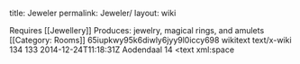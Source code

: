 title: Jeweler
permalink: Jeweler/
layout: wiki



Requires [[Jewellery]]
Produces: jewelry, magical rings, and amulets
[[Category: Rooms]]</text>
      <sha1>65iupkwy95k6diwly6jyy9l0iccy698</sha1>
      <model>wikitext</model>
      <format>text/x-wiki</format>
    </revision>
    <revision>
      <id>134</id>
      <parentid>133</parentid>
      <timestamp>2014-12-24T11:18:31Z</timestamp>
      <contributor>
        <username>Aodendaal</username>
        <id>14</id>
      </contributor>
      <text xml:space